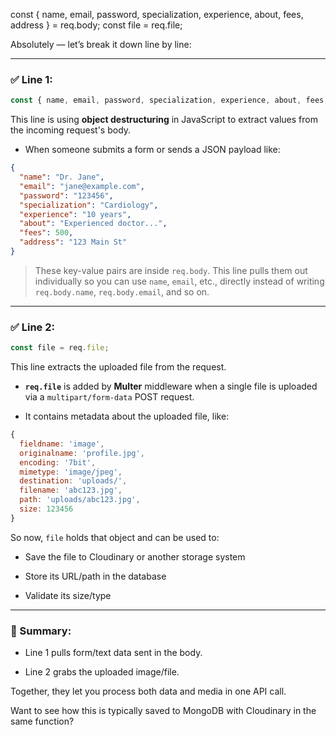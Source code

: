 const { name, email, password, specialization, experience, about, fees, address } = req.body; 
const file = req.file;


Absolutely — let’s break it down line by line:

---

### ✅ Line 1:

```js
const { name, email, password, specialization, experience, about, fees, address } = req.body;
```

This line is using **object destructuring** in JavaScript to extract values from the incoming request's body.

- When someone submits a form or sends a JSON payload like:
    

```json
{
  "name": "Dr. Jane",
  "email": "jane@example.com",
  "password": "123456",
  "specialization": "Cardiology",
  "experience": "10 years",
  "about": "Experienced doctor...",
  "fees": 500,
  "address": "123 Main St"
}
```

> These key-value pairs are inside `req.body`. This line pulls them out individually so you can use `name`, `email`, etc., directly instead of writing `req.body.name`, `req.body.email`, and so on.

---

### ✅ Line 2:

```js
const file = req.file;
```

This line extracts the uploaded file from the request.

- **`req.file`** is added by **Multer** middleware when a single file is uploaded via a `multipart/form-data` POST request.
    
- It contains metadata about the uploaded file, like:
    

```js
{
  fieldname: 'image',
  originalname: 'profile.jpg',
  encoding: '7bit',
  mimetype: 'image/jpeg',
  destination: 'uploads/',
  filename: 'abc123.jpg',
  path: 'uploads/abc123.jpg',
  size: 123456
}
```

So now, `file` holds that object and can be used to:

- Save the file to Cloudinary or another storage system
    
- Store its URL/path in the database
    
- Validate its size/type
    

---

### 🧠 Summary:

- Line 1 pulls form/text data sent in the body.
    
- Line 2 grabs the uploaded image/file.
    

Together, they let you process both data and media in one API call.

Want to see how this is typically saved to MongoDB with Cloudinary in the same function?


